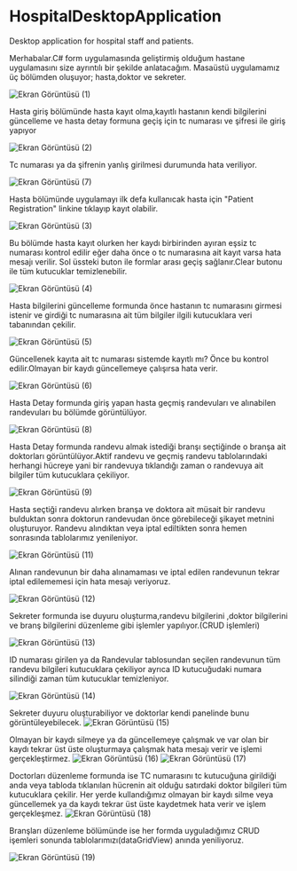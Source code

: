 # HospitalDesktopApplication
Desktop application for hospital staff and patients.

Merhabalar.C# form uygulamasında geliştirmiş olduğum hastane uygulamasını size ayrıntılı bir şekilde anlatacağım.
 Masaüstü uygulamamız üç bölümden oluşuyor; hasta,doktor ve sekreter.

![Ekran Görüntüsü (1)](https://github.com/mhmdsrt/HospitalDesktopApplication/assets/164398109/b4248ab2-7484-4fa9-a012-e34566cce357)


Hasta giriş bölümünde hasta kayıt olma,kayıtlı hastanın kendi bilgilerini güncelleme ve hasta detay formuna geçiş için tc numarası ve  şifresi ile giriş yapıyor

![Ekran Görüntüsü (2)](https://github.com/mhmdsrt/HospitalDesktopApplication/assets/164398109/9ec87d68-aff2-4992-a484-58992e7ad5c5)


Tc numarası ya da şifrenin yanlış girilmesi durumunda hata veriliyor.

![Ekran Görüntüsü (7)](https://github.com/mhmdsrt/HospitalDesktopApplication/assets/164398109/164693a7-608c-4d6c-af12-13eb18610d69)


Hasta bölümünde uygulamayı ilk defa kullanıcak hasta için "Patient Registration" linkine tıklayıp kayıt olabilir.

![Ekran Görüntüsü (3)](https://github.com/mhmdsrt/HospitalDesktopApplication/assets/164398109/75ee35c5-fbab-43aa-8e57-3e7cde9a7d2d)


Bu bölümde hasta kayıt olurken her kaydı birbirinden ayıran eşsiz tc numarası kontrol edilir eğer daha önce o tc numarasına ait kayıt varsa hata mesajı verilir.
Sol üssteki buton ile formlar arası geçiş sağlanır.Clear butonu ile tüm kutucuklar temizlenebilir.

![Ekran Görüntüsü (4)](https://github.com/mhmdsrt/HospitalDesktopApplication/assets/164398109/5e64db24-9944-4bd0-b8a1-cc16fb7610e3)


Hasta bilgilerini güncelleme formunda önce hastanın tc numarasını girmesi istenir ve girdiği tc numarasına ait tüm bilgiler ilgili kutucuklara veri tabanından çekilir.

![Ekran Görüntüsü (5)](https://github.com/mhmdsrt/HospitalDesktopApplication/assets/164398109/9705ec2d-432a-4cbc-a27d-163bd35b8ef3)


Güncellenek kayıta ait tc numarası sistemde kayıtlı mı? Önce bu kontrol edilir.Olmayan bir kaydı güncellemeye çalışırsa hata verir.

![Ekran Görüntüsü (6)](https://github.com/mhmdsrt/HospitalDesktopApplication/assets/164398109/f485733e-03fe-4668-98f5-97a04745c001)


Hasta Detay formunda giriş yapan hasta geçmiş randevuları ve alınabilen randevuları bu bölümde görüntülüyor.

![Ekran Görüntüsü (8)](https://github.com/mhmdsrt/HospitalDesktopApplication/assets/164398109/943b54cc-fe49-4663-af61-962b4cbeec11)


Hasta Detay formunda randevu almak istediği branşı seçtiğinde o branşa ait doktorları görüntülüyor.Aktif randevu ve geçmiş randevu tablolarındaki herhangi  hücreye yani bir randevuya tıklandığı 
zaman o randevuya ait bilgiler tüm kutucuklara çekiliyor.


![Ekran Görüntüsü (9)](https://github.com/mhmdsrt/HospitalDesktopApplication/assets/164398109/533d68eb-1927-43ce-bf4d-dbfef4edb5a2)


Hasta seçtiği randevu alırken branşa ve doktora ait müsait bir randevu bulduktan sonra doktorun randevudan önce görebileceği şikayet metnini oluşturuyor.
Randevu alındıktan veya iptal ediltikten sonra hemen sonrasında tablolarımız yenileniyor.


![Ekran Görüntüsü (11)](https://github.com/mhmdsrt/HospitalDesktopApplication/assets/164398109/5f9ffbc7-cef6-4954-8211-9dd7ba704bc4)


Alınan randevunun bir daha alınamaması ve iptal edilen randevunun tekrar iptal edilememesi için hata mesajı veriyoruz.

![Ekran Görüntüsü (12)](https://github.com/mhmdsrt/HospitalDesktopApplication/assets/164398109/56876f63-d1f3-4497-9441-337a41861d67)


Sekreter formunda ise duyuru oluşturma,randevu bilgilerini ,doktor bilgilerini  ve branş bilgilerini düzenleme gibi işlemler yapılıyor.(CRUD işlemleri)

![Ekran Görüntüsü (13)](https://github.com/mhmdsrt/HospitalDesktopApplication/assets/164398109/3334996c-980d-4c42-9460-510b28be88d0)


ID numarası girilen ya da Randevular tablosundan seçilen randevunun tüm randevu bilgileri kutucuklara çekiliyor ayrıca ID kutucuğudaki numara silindiği zaman tüm kutucuklar temizleniyor.

![Ekran Görüntüsü (14)](https://github.com/mhmdsrt/HospitalDesktopApplication/assets/164398109/5f7772f5-1826-4e3e-96f4-83dd94cdb4fa)

Sekreter duyuru oluşturabiliyor ve doktorlar kendi panelinde bunu görüntüleyebilecek.
![Ekran Görüntüsü (15)](https://github.com/mhmdsrt/HospitalDesktopApplication/assets/164398109/eb3de925-231d-46dd-9b45-246dfb617c7b)

Olmayan bir kaydı silmeye ya da güncellemeye çalışmak ve var olan bir kaydı tekrar üst üste oluşturmaya çalışmak hata mesajı verir ve işlemi gerçekleştirmez.
![Ekran Görüntüsü (16)](https://github.com/mhmdsrt/HospitalDesktopApplication/assets/164398109/0a9b8bf2-18a5-4487-b1e2-15983744aade)
![Ekran Görüntüsü (17)](https://github.com/mhmdsrt/HospitalDesktopApplication/assets/164398109/ab2bf972-c38b-4e21-8d36-d04cfcf135c2)


Doctorları düzenleme formunda ise TC numarasını tc kutucuğuna girildiği anda veya tabloda tıklanılan hücrenin ait olduğu satırdaki doktor bilgileri tüm kutucuklara çekilir.
Her yerde kullandığımız olmayan bir kaydı silme veya güncellemek ya da kaydı tekrar üst üste kaydetmek hata verir ve işlem gerçekleşmez.
![Ekran Görüntüsü (18)](https://github.com/mhmdsrt/HospitalDesktopApplication/assets/164398109/08c9df8d-aba2-45fd-a83c-b4e548ec296c)


Branşları düzenleme bölümünde ise her formda uyguladığımız CRUD işemleri sonunda tablolarımızı(dataGridView) anında yeniliyoruz.

![Ekran Görüntüsü (19)](https://github.com/mhmdsrt/HospitalDesktopApplication/assets/164398109/3169e348-9250-4017-8dab-d87920dc2854)
